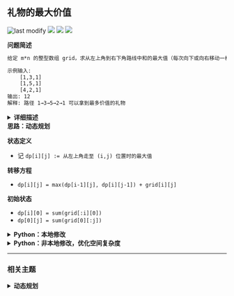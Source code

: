 ## 礼物的最大价值
<!--START_SECTION:badge-->

![last modify](https://img.shields.io/static/v1?label=last%20modify&message=2025-07-08%2016%3A53%3A13&label_color=gray&color=thistle&style=flat-square)
[![](https://img.shields.io/static/v1?label=&message=%E4%B8%AD%E7%AD%89&label_color=gray&color=yellow&style=flat-square)](../../../README.md#中等)
[![](https://img.shields.io/static/v1?label=&message=%E5%89%91%E6%8C%87Offer&label_color=gray&color=green&style=flat-square)](../../../README.md#剑指offer)
[![](https://img.shields.io/static/v1?label=&message=%E5%8A%A8%E6%80%81%E8%A7%84%E5%88%92&label_color=gray&color=blue&style=flat-square)](../../../README.md#动态规划)

<!--END_SECTION:badge-->
<!--info
tags: [动态规划]
source: 剑指Offer
level: 中等
number: '4700'
name: 礼物的最大价值
companies: []
-->

<summary><b>问题简述</b></summary>

```txt
给定 m*n 的整型数组 grid，求从左上角到右下角路线中和的最大值（每次向下或向右移动一格）

示例输入: 
    [1,3,1]
    [1,5,1]
    [4,2,1]
输出: 12
解释: 路径 1→3→5→2→1 可以拿到最多价值的礼物
```

<details><summary><b>详细描述</b></summary>

```txt
在一个 m*n 的棋盘的每一格都放有一个礼物，每个礼物都有一定的价值（价值大于 0）。你可以从棋盘的左上角开始拿格子里的礼物，并每次向右或者向下移动一格、直到到达棋盘的右下角。给定一个棋盘及其上面的礼物的价值，请计算你最多能拿到多少价值的礼物？

示例 1:
    输入: 
    [
      [1,3,1],
      [1,5,1],
      [4,2,1]
    ]
    输出: 12
    解释: 路径 1→3→5→2→1 可以拿到最多价值的礼物
 
提示：
    0 < grid.length <= 200
    0 < grid[0].length <= 200

来源：力扣（LeetCode）
链接：https://leetcode-cn.com/problems/li-wu-de-zui-da-jie-zhi-lcof
著作权归领扣网络所有。商业转载请联系官方授权，非商业转载请注明出处。
```

<!-- <div align="center"><img src="./_assets/xxx.png" height="300" /></div> -->

</details>


<summary><b>思路：动态规划</b></summary>

**状态定义**
- 记 `dp[i][j] := 从左上角走至 (i,j) 位置时的最大值` 

**转移方程**
- `dp[i][j] = max(dp[i-1][j], dp[i][j-1]) + grid[i][j]`

**初始状态**
- `dp[i][0] = sum(grid[:i][0])`
- `dp[0][j] = sum(grid[0][:j])`


<details><summary><b>Python：本地修改</b></summary>

因为 `dp[i][j]` 只与 `dp[i-1][j]` 和 `dp[i][j-1]` 有关，因此可以直接将 grid 作为 dp 矩阵，原地修改；
> [题解：礼物的最大价值（动态规划，清晰图解）](https://leetcode-cn.com/problems/li-wu-de-zui-da-jie-zhi-lcof/solution/mian-shi-ti-47-li-wu-de-zui-da-jie-zhi-dong-tai-gu/)

```python
class Solution:
    def maxValue(self, grid: List[List[int]]) -> int:
        m, n = len(grid), len(grid[0])

        # 初始化
        for j in range(1, n): 
            grid[0][j] += grid[0][j - 1]
        for i in range(1, m):
            grid[i][0] += grid[i - 1][0]
        
        for i in range(1, m):
            for j in range(1, n):
                grid[i][j] += max(grid[i][j - 1], grid[i - 1][j])

        return grid[-1][-1]
```

</details>


<details><summary><b>Python：非本地修改，优化空间复杂度</b></summary>

<br/>因为不存在回溯（每次只能向下或向右），所以只需要保存上一行（或上一列）的结果即可；

**状态定义**
- 记 `dp[j] := 从左上角走至 (i,j) 位置时的最大值` 

**转移方程**
- `dp[j] = max(dp[j-1], dp[j]) + grid[i][j]`

    ```
    dp[j-1] + grid[i][j] 表示路线为 grid[i-1][j-1] → grid[i-1][j] → grid[i][j]，即先往右再向下
    dp[j]   + grid[i][j] 表示路线为 grid[i-1][j-1] → grid[i][j-1] → grid[i][j]，即先向下再往右
    然后选择这两条路线中较大的更新 dp[j]
    ```

**初始状态**
- `dp[j] = sum(grid[0][:j])`

```python
class Solution:
    def maxValue(self, grid: List[List[int]]) -> int:
        if not grid or not grid[0]: return 0

        m, n = len(grid), len(grid[0])

        # 初始化第一行的结果
        dp = [grid[0][0]] + [0] * (n - 1)
        for i in range(1, n):
            dp[i] = dp[i - 1] + grid[0][i]

        for i in range(1, m):
            dp[0] = dp[0] + grid[i][0]
            for j in range(1, n):
                # dp[j-1] + grid[i][j] 表示 grid[i-1][j-1] → grid[i][j-1] → grid[i][j]
                # dp[j]   + grid[i][j] 表示 grid[i-1][j-1] → grid[i-1][j] → grid[i][j]
                # 然后选择这两条路线中较大的更新 dp[j]
                dp[j] = max(dp[j-1], dp[j]) + grid[i][j]
        
        return dp[n-1]
```

</details>
<!--START_SECTION:relate-->

---

### 相关主题

<details><summary><b>动态规划</b></summary>

> [[中等, LeetCode] 一和零](../../2022/06/LeetCode_0474_中等_一和零.md)  
> [[中等, LeetCode] 三角形最小路径和](../../2022/06/LeetCode_0120_中等_三角形最小路径和.md)  
> [[中等, LeetCode] 不同的二叉搜索树](../../2022/03/LeetCode_0096_中等_不同的二叉搜索树.md)  
> [[中等, LeetCode] 乘积最大子数组](../../2022/06/LeetCode_0152_中等_乘积最大子数组.md)  
> [[中等, LeetCode] 买卖股票的最佳时机II 🔥](../../2022/06/LeetCode_0122_中等_买卖股票的最佳时机II.md)  
> [[中等, LeetCode] 完全平方数](../../2022/02/LeetCode_0279_中等_完全平方数.md)  
> [[中等, LeetCode] 打家劫舍](../../2022/06/LeetCode_0198_中等_打家劫舍.md)  
> [[中等, LeetCode] 打家劫舍II](../../2022/06/LeetCode_0213_中等_打家劫舍II.md)  
> [[中等, LeetCode] 整数拆分](LeetCode_0343_中等_整数拆分.md)  
> [[中等, LeetCode] 最小路径和](../../2022/01/LeetCode_0064_中等_最小路径和.md)  
> [[中等, LeetCode] 最长回文子串 🔥](../10/LeetCode_0005_中等_最长回文子串.md)  
> [[中等, LeetCode] 最长递增子序列 🔥](../../2022/06/LeetCode_0300_中等_最长递增子序列.md)  
> [[中等, LeetCode] 解码方法](../../2022/02/LeetCode_0091_中等_解码方法.md)  
> [[中等, LeetCode] 零钱兑换](../../2022/06/LeetCode_0322_中等_零钱兑换.md)  
> [[中等, LeetCode] 零钱兑换II](../../2022/06/LeetCode_0518_中等_零钱兑换II.md)  
> [[中等, 剑指Offer] n个骰子的点数](../../2022/01/剑指Offer_6000_中等_n个骰子的点数.md)  
> [[中等, 剑指Offer] 丑数 🔥](剑指Offer_4900_中等_丑数.md)  
> [[中等, 剑指Offer] 剪绳子（整数拆分）](../11/剑指Offer_1401_中等_剪绳子（整数拆分）.md)  
> [[中等, 剑指Offer] 圆圈中最后剩下的数字（约瑟夫环问题） 🔥](../../2022/01/剑指Offer_6200_中等_圆圈中最后剩下的数字（约瑟夫环问题）.md)  
> [[中等, 剑指Offer] 斐波那契数列-3（把数字翻译成字符串）](剑指Offer_4600_中等_斐波那契数列-3（把数字翻译成字符串）.md)  
> [[中等, 剑指Offer] 最长不含重复字符的子字符串](剑指Offer_4800_中等_最长不含重复字符的子字符串.md)  
> [[中等, 牛客] 01背包 🔥](../../2022/05/牛客_0145_中等_01背包.md)  
> [[中等, 牛客] 丑数](../../2022/03/牛客_0079_中等_丑数.md)  
> [[中等, 牛客] 丢棋子问题（鹰蛋问题） 🔥](../../2022/04/牛客_0087_中等_丢棋子问题（鹰蛋问题）.md)  
> [[中等, 牛客] 把数字翻译成字符串](../../2022/05/牛客_0116_中等_把数字翻译成字符串.md)  
> [[中等, 牛客] 最大正方形](../../2022/04/牛客_0108_中等_最大正方形.md)  
> [[中等, 牛客] 最长公共子串](../../2022/05/牛客_0127_中等_最长公共子串.md)  
> [[中等, 牛客] 最长公共子序列(二) 🔥](../../2022/04/牛客_0092_中等_最长公共子序列(二).md)  
> [[中等, 牛客] 最长回文子串](../../2022/01/牛客_0017_中等_最长回文子串.md)  
> [[中等, 牛客] 矩阵的最小路径和](../../2022/03/牛客_0059_中等_矩阵的最小路径和.md)  
> [[中等, 牛客] 连续子数组的最大乘积](../../2022/04/牛客_0083_中等_连续子数组的最大乘积.md)  
  > 
> [[困难, LeetCode] 买卖股票的最佳时机III](../../2022/06/LeetCode_0123_困难_买卖股票的最佳时机III.md)  
> [[困难, LeetCode] 最长有效括号 🔥](../../2022/10/LeetCode_0032_困难_最长有效括号.md)  
> [[困难, LeetCode] 正则表达式匹配 🔥](../../2022/01/LeetCode_0010_困难_正则表达式匹配.md)  
> [[困难, LeetCode] 编辑距离 🔥](../../2022/06/LeetCode_0072_困难_编辑距离.md)  
> [[困难, 剑指Offer] 正则表达式匹配](../11/剑指Offer_1900_困难_正则表达式匹配.md)  
> [[困难, 牛客] 最长上升子序列(三)](../../2022/04/牛客_0091_困难_最长上升子序列(三).md)  
> [[困难, 牛客] 正则表达式匹配](../../2022/05/牛客_0122_困难_正则表达式匹配.md)  
> [[困难, 牛客] 编辑距离(二)](../../2022/02/牛客_0035_困难_编辑距离(二).md)  
> [[困难, 牛客] 通配符匹配](../../2022/03/牛客_0044_困难_通配符匹配.md)  
  > 
> [[简单, LeetCode] 买卖股票的最佳时机](../../2022/06/LeetCode_0121_简单_买卖股票的最佳时机.md)  
> [[简单, LeetCode] 最大子数组和](../../2022/01/LeetCode_0053_简单_最大子数组和.md)  
> [[简单, LeetCode] 爬楼梯](../../2022/01/LeetCode_0070_简单_爬楼梯.md)  
> [[简单, 剑指Offer] 斐波那契数列](../11/剑指Offer_1001_简单_斐波那契数列.md)  
> [[简单, 剑指Offer] 跳台阶](../11/剑指Offer_1002_简单_跳台阶.md)  
> [[简单, 剑指Offer] 连续子数组的最大和](剑指Offer_4200_简单_连续子数组的最大和.md)  
> [[简单, 华为机试] 放苹果](../../2022/05/华为机试_061_简单_放苹果.md)  
> [[简单, 牛客] 兑换零钱(一)](../../2022/05/牛客_0126_简单_兑换零钱(一).md)  
> [[简单, 牛客] 斐波那契数列](../../2022/03/牛客_0065_简单_斐波那契数列.md)  
> [[简单, 牛客] 求路径](../../2022/02/牛客_0034_简单_求路径.md)  
> [[简单, 牛客] 跳台阶](../../2022/03/牛客_0068_简单_跳台阶.md)  
> [[简单, 牛客] 连续子数组的最大和](../../2022/01/牛客_0019_简单_连续子数组的最大和.md)  
  > 

</details>

<!--END_SECTION:relate-->